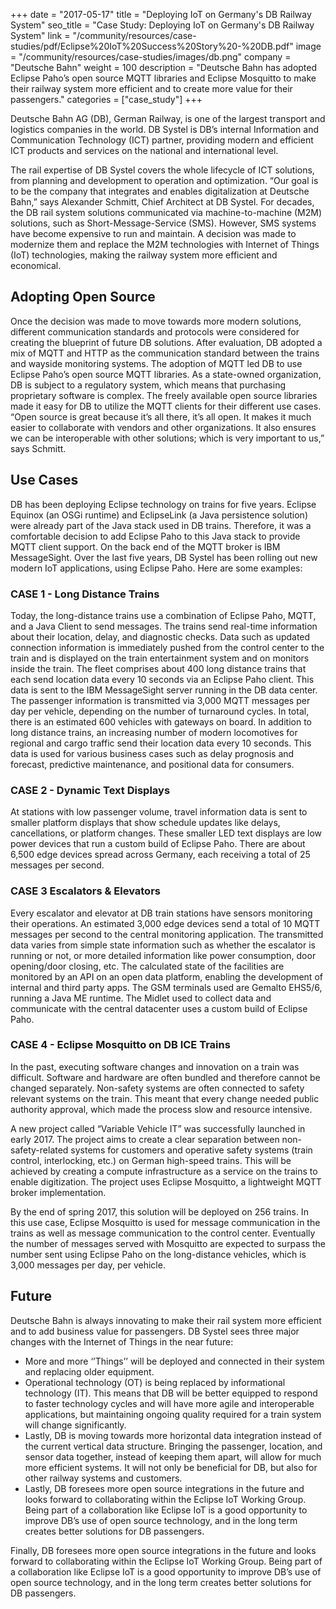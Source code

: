 +++
date = "2017-05-17"
title = "Deploying IoT on Germany's DB Railway System"
seo_title = "Case Study: Deploying IoT on Germany's DB Railway System"
link = "/community/resources/case-studies/pdf/Eclipse%20IoT%20Success%20Story%20-%20DB.pdf"
image = "/community/resources/case-studies/images/db.png"
company = "Deutsche Bahn"
weight = 100
description = "Deutsche Bahn has adopted Eclipse Paho’s open source MQTT libraries and Eclipse Mosquitto to make their railway system more efficient and to create more value for their passengers."
categories = ["case_study"]
+++

Deutsche Bahn AG (DB), German Railway, is one of the largest transport and logistics companies in the world. DB Systel is DB&rsquo;s internal Information and Communication Technology (ICT) partner, providing modern and efficient ICT products and services on the national and international level.&nbsp;

The rail expertise of DB Systel covers the whole lifecycle of ICT solutions, from planning and development to operation and optimization. &ldquo;Our goal is to be the company that integrates and enables digitalization at Deutsche Bahn,&rdquo; says Alexander Schmitt, Chief Architect at DB Systel.
For decades, the DB rail system solutions communicated via machine-to-machine (M2M) solutions, such as Short-Message-Service (SMS). However, SMS systems have become expensive to run and maintain. A decision was made to modernize them and replace the M2M technologies with Internet of Things (IoT) technologies, making the railway system more efficient and economical.

## Adopting Open Source 


Once the decision was made to move towards more modern solutions, different communication standards and protocols were considered for creating the blueprint of future DB solutions. After evaluation, DB adopted a mix of MQTT and HTTP as the communication standard between the trains and wayside monitoring systems. 
The adoption of MQTT led DB to use Eclipse Paho&rsquo;s open source MQTT libraries. As a state-owned organization, DB is subject to a regulatory system, which means that purchasing proprietary software is complex. The freely available open source libraries made it easy for DB to utilize the MQTT clients for their different use cases. &ldquo;Open source is great because it&rsquo;s all there, it&rsquo;s all open. It makes it much easier to collaborate with vendors and other organizations. It also ensures we can be interoperable with other solutions; which is very important to us,&rdquo; says Schmitt.&nbsp;

## Use Cases

DB has been deploying Eclipse technology on trains for five years. Eclipse Equinox (an OSGi runtime) and EclipseLink (a Java persistence solution) were already part of the Java stack used in DB trains. Therefore, it was a comfortable decision to add Eclipse Paho to this Java stack to provide MQTT client support. On the back end of the MQTT broker is IBM MessageSight.
Over the last five years, DB Systel has been rolling out new modern IoT applications, using Eclipse Paho. Here are some examples:


### CASE 1 - Long Distance Trains



Today, the long-distance trains use a combination of Eclipse Paho, MQTT, and a Java Client to send messages. The trains send real-time information about their location, delay, and diagnostic checks. Data such as updated connection information is immediately pushed from the control center to the train and is displayed on the train entertainment system and on monitors inside the train.
The fleet comprises about 400 long distance trains that each send location data every 10 seconds via an Eclipse Paho client. This data is sent to the IBM MessageSight server running in the DB data center. The passenger information is transmitted via 3,000 MQTT messages per day per vehicle, depending on the number of turnaround cycles. In total, there is an estimated 600 vehicles with gateways on board.
In addition to long distance trains, an increasing number of modern locomotives for regional and cargo traffic send their location data every 10 seconds. This data is used for various business cases such as delay prognosis and forecast, predictive maintenance, and positional data for consumers.

### CASE 2 - Dynamic Text Displays

At stations with low passenger volume, travel information data is sent to smaller platform displays that show schedule updates like delays, cancellations, or platform changes. These smaller LED text displays are low power devices that run a custom build of Eclipse Paho. There are about 6,500 edge devices spread across Germany, each receiving a total of 25 messages per second.

### CASE 3 Escalators &amp; Elevators

Every escalator and elevator at DB train stations have sensors monitoring their operations. An estimated 3,000 edge devices send a total of 10 MQTT messages per second to the central monitoring application. The transmitted data varies from simple state information such as whether the escalator is running or not, or more detailed information like power consumption, door opening/door closing, etc. The calculated state of the facilities are monitored by an API on an open data platform, enabling the development of internal and third party apps. The GSM terminals used are Gemalto EHS5/6, running a Java ME runtime. The Midlet used to collect data and communicate with the central datacenter uses a custom build of Eclipse Paho.


### CASE 4 - Eclipse Mosquitto on DB ICE Trains

In the past, executing software changes and innovation on a train was difficult. Software and hardware are often bundled and therefore cannot be changed separately. Non-safety systems are often connected to safety relevant systems on the train. This meant that every change needed public authority approval, which made the process slow and resource intensive.

A new project called &ldquo;Variable Vehicle IT&rdquo; was successfully launched in early 2017. The project aims to create a clear separation between non-safety-related systems for customers and operative safety systems (train control, interlocking, etc.) on German high-speed trains. This will be achieved by creating a compute infrastructure as a service on the trains to enable digitization. The project uses Eclipse Mosquitto, a lightweight MQTT broker implementation. 

By the end of spring 2017, this solution will be deployed on 256 trains. In this use case, Eclipse Mosquitto is used for message communication in the trains as well as message communication to the control center. Eventually the number of messages served with Mosquitto are expected to surpass the number sent using Eclipse Paho on the long-distance vehicles, which is 3,000 messages per day, per vehicle.

## Future

Deutsche Bahn is always innovating to make their rail system more efficient and to add business value for passengers.
DB Systel sees three major changes with the Internet of Things in the near future: 

* More and more &lsquo;&rsquo;Things&rsquo;&rsquo; will be deployed and connected in their system and replacing older equipment.
* Operational technology (OT) is being replaced by informational technology (IT). This means that DB will be better equipped to respond to faster technology cycles and will have more agile and interoperable applications, but maintaining ongoing quality required for a train system will change significantly.
* Lastly, DB is moving towards more horizontal data integration instead of the current vertical data structure. Bringing the passenger, location, and sensor data together, instead of keeping them apart, will allow for much more efficient systems. It will not only be beneficial for DB, but also for other railway systems and customers.
* Lastly, DB foresees more open source integrations in the future and looks forward to collaborating within the Eclipse IoT Working Group. Being part of a collaboration like Eclipse IoT is a good opportunity to improve DB&rsquo;s use of open source technology, and in the long term creates better solutions for DB passengers.

Finally, DB foresees more open source integrations in the future and looks forward to collaborating within the Eclipse IoT Working Group. Being part of a collaboration like Eclipse IoT is a good opportunity to improve DB’s use of open source technology, and in the long term creates better solutions for DB passengers.

